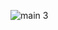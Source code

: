![main 3](https://github.com/SJWONG27/HealthOracle/assets/121930273/24f2a1a2-ae9e-4ecc-a495-72ab7428640a)

